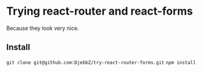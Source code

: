 # Trying react-router and react-forms

Because they look very nice.

## Install

`git clone git@github.com:DjebbZ/try-react-router-forms.git`
`npm install`